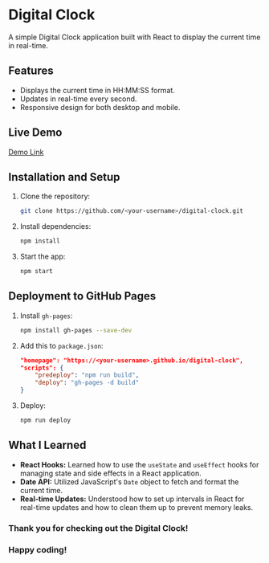 # Digital Clock

A simple Digital Clock application built with React to display the current time in real-time.

## Features
- Displays the current time in HH:MM:SS format.
- Updates in real-time every second.
- Responsive design for both desktop and mobile.

## Live Demo
[Demo Link](https://janvihatwar.github.io/digitalClock)

## Installation and Setup
1. Clone the repository:
   ```bash
   git clone https://github.com/<your-username>/digital-clock.git
   ```
2. Install dependencies:
   ```bash
   npm install
   ```
3. Start the app:
   ```bash
   npm start
   ```

## Deployment to GitHub Pages
1. Install `gh-pages`:
   ```bash
   npm install gh-pages --save-dev
   ```
2. Add this to `package.json`:
   ```json
   "homepage": "https://<your-username>.github.io/digital-clock",
   "scripts": {
       "predeploy": "npm run build",
       "deploy": "gh-pages -d build"
   }
   ```
3. Deploy:
   ```bash
   npm run deploy
   ```


## What I Learned
- **React Hooks:** Learned how to use the `useState` and `useEffect` hooks for managing state and side effects in a React application.
- **Date API:** Utilized JavaScript's `Date` object to fetch and format the current time.
- **Real-time Updates:** Understood how to set up intervals in React for real-time updates and how to clean them up to prevent memory leaks.



### Thank you for checking out the Digital Clock!
### Happy coding!
